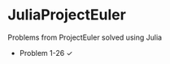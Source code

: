 JuliaProjectEuler
=================

Problems from ProjectEuler solved using Julia

- Problem 1-26  ✓
